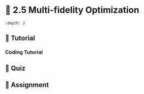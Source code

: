# 🧩 2.5 Multi-fidelity Optimization

```{contents}
:depth: 2
```

## 🔰 Tutorial

### Coding Tutorial

## 🚀 Quiz

## 📄 Assignment
